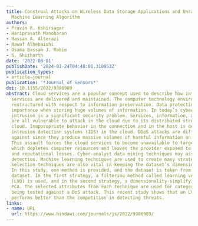 ```yaml
---
title: Construal Attacks on Wireless Data Storage Applications and Unraveling Using
  Machine Learning Algorithm
authors:
- Pravin R. Kshirsagar
- Hariprasath Manoharan
- Hassan A. Alterazi
- Nawaf Alhebaishi
- Osama Bassam J. Rabie
- S. Shitharth
date: '2022-08-01'
publishDate: '2024-01-24T04:48:01.310953Z'
publication_types:
- article-journal
publication: '*Journal of Sensors*'
doi: 10.1155/2022/9386989
abstract: Cloud services are a popular concept used to describe how internet-based
  services are delivered and maintained. The computer technology environment is being
  restructured with respect to information preservation. Data protection is of critical
  importance when storing huge volumes of information. In today’s cyber world, an
  intrusion is a significant security problem. Services, information, and services
  are all vulnerable to attack in the cloud due to its distributed structure of the
  cloud. Inappropriate behavior in the connection and in the host is detected using
  intrusion detection systems (IDS) in the cloud. DDoS attacks are difficult to protect
  against since they produce massive volumes of harmful information on the network.
  This assault forces the cloud services to become unavailable to target consumers,
  which depletes computer resources and leaves the provider exposed to massive financial
  and reputational losses. Cyber-analyst data mining techniques may assist in intrusion
  detection. Machine learning techniques are used to create many strategies. Attribute
  selection techniques are also vital in keeping the dataset’s dimensionality low.
  In this study, one method is provided, and the dataset is taken from the NSL-KDD
  dataset. In the first strategy, a filtering method called learning vector quantization
  (LVQ) is used, and in the second strategy, a dimensionality-simplifying method called
  PCA. The selected attributes from each technique are used for categorization before
  being tested against a DoS attack. This recent study shows that an LVQ-based SVM
  performs better than the competition in detecting threats.
links:
- name: URL
  url: https://www.hindawi.com/journals/js/2022/9386989/
---
```

